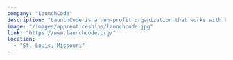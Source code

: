 ```yaml
---
company: "LaunchCode"
description: "LaunchCode is a non-profit organization that works with hundreds of companies to set up paid apprenticeships in technology for talented people who lack traditional credentials."
image: "/images/apprenticeships/launchcode.jpg"
link: "https://www.launchcode.org/"
location:
  - "St. Louis, Missouri"
---
```


